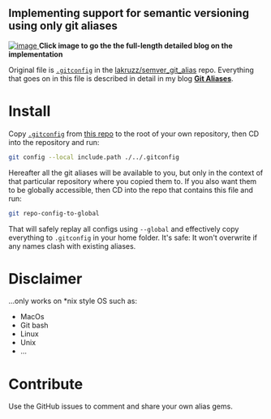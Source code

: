 ## Implementing support for semantic versioning using only git aliases

[![image](https://user-images.githubusercontent.com/155492/116517998-0249ff80-a8d0-11eb-80b0-1018ab1a63a8.png)
](https://www.inc-inc.dk/stories/git-aliases)
**Click image to go the the full-length detailed blog on the implementation**


Original file is [`.gitconfig`](https://raw.githubusercontent.com/lakruzz/semver_git_alias/main/.gitconfig) in the [lakruzz/semver_git_alias](https://github.com/lakruzz/semver_git_alias) repo. Everything that goes on in this file is described in detail in my blog [__Git Aliases__](https://www.inc-inc.dk/stories/git-aliases).

# Install

Copy [`.gitconfig`](https://raw.githubusercontent.com/lakruzz/semver_git_alias/main/.gitconfig) from [this repo](https://github.com/lakruzz/semver_git_alias) to the root of your own repository, then CD into the repository and run:

```bash
git config --local include.path ./../.gitconfig
```

Hereafter all the git aliases will be available to you, but only in the context of that particular repository where you copied them to. If you also want them to be globally accessible, then CD into the repo that contains this file and run:

```bash
git repo-config-to-global
```

That will safely replay all configs using `--global` and effectively copy everything to  `.gitconfig` in your home folder. It's safe: It won't overwrite if any names clash with existing aliases.

# Disclaimer
...only works on *nix style OS such as:

- MacOs
- Git bash
- Linux
- Unix
- ...

# Contribute
Use the GitHub issues to comment and share your own alias gems.
